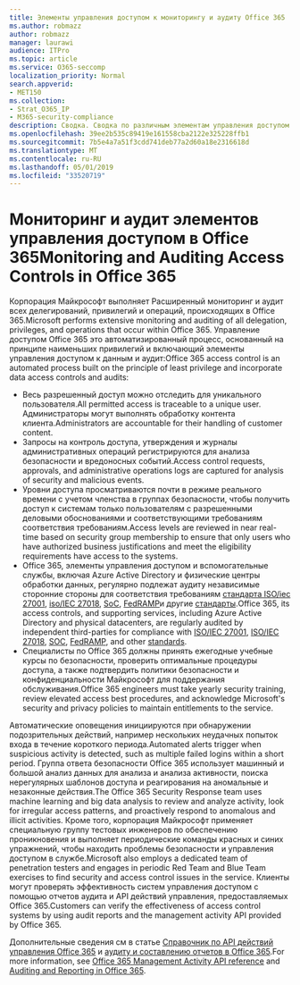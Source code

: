 ```yaml
---
title: Элементы управления доступом к мониторингу и аудиту Office 365
ms.author: robmazz
author: robmazz
manager: laurawi
audience: ITPro
ms.topic: article
ms.service: O365-seccomp
localization_priority: Normal
search.appverid:
- MET150
ms.collection:
- Strat_O365_IP
- M365-security-compliance
description: Сводка. Сводка по различным элементам управления доступом к мониторингу и аудиту, доступным в Office 365.
ms.openlocfilehash: 39ee2b535c89419e161558cba2122e325228ffb1
ms.sourcegitcommit: 7b5e4a7a51f3cdd741deb77a2d60a18e2316618d
ms.translationtype: MT
ms.contentlocale: ru-RU
ms.lasthandoff: 05/01/2019
ms.locfileid: "33520719"
---
```

# <a name="monitoring-and-auditing-access-controls-in-office-365"></a><span data-ttu-id="1bff7-103">Мониторинг и аудит элементов управления доступом в Office 365</span><span class="sxs-lookup"><span data-stu-id="1bff7-103">Monitoring and Auditing Access Controls in Office 365</span></span>

<span data-ttu-id="1bff7-104">Корпорация Майкрософт выполняет Расширенный мониторинг и аудит всех делегирований, привилегий и операций, происходящих в Office 365.</span><span class="sxs-lookup"><span data-stu-id="1bff7-104">Microsoft performs extensive monitoring and auditing of all delegation, privileges, and operations that occur within Office 365.</span></span> <span data-ttu-id="1bff7-105">Управление доступом Office 365 это автоматизированный процесс, основанный на принципе наименьших привилегий и включающий элементы управления доступом к данным и аудит:</span><span class="sxs-lookup"><span data-stu-id="1bff7-105">Office 365 access control is an automated process built on the principle of least privilege and incorporate data access controls and audits:</span></span>

- <span data-ttu-id="1bff7-106">Весь разрешенный доступ можно отследить для уникального пользователя.</span><span class="sxs-lookup"><span data-stu-id="1bff7-106">All permitted access is traceable to a unique user.</span></span> <span data-ttu-id="1bff7-107">Администраторы могут выполнять обработку контента клиента.</span><span class="sxs-lookup"><span data-stu-id="1bff7-107">Administrators are accountable for their handling of customer content.</span></span>
- <span data-ttu-id="1bff7-108">Запросы на контроль доступа, утверждения и журналы административных операций регистрируются для анализа безопасности и вредоносных событий.</span><span class="sxs-lookup"><span data-stu-id="1bff7-108">Access control requests, approvals, and administrative operations logs are captured for analysis of security and malicious events.</span></span>
- <span data-ttu-id="1bff7-109">Уровни доступа просматриваются почти в режиме реального времени с учетом членства в группах безопасности, чтобы получить доступ к системам только пользователям с разрешенными деловыми обоснованиями и соответствующими требованиям соответствия требованиям.</span><span class="sxs-lookup"><span data-stu-id="1bff7-109">Access levels are reviewed in near real-time based on security group membership to ensure that only users who have authorized business justifications and meet the eligibility requirements have access to the systems.</span></span>
- <span data-ttu-id="1bff7-110">Office 365, элементы управления доступом и вспомогательные службы, включая Azure Active Directory и физические центры обработки данных, регулярно подлежат аудиту независимые сторонние стороны для соответствия требованиям [стандарта ISO/iec 27001](https://www.microsoft.com/en-us/TrustCenter/Compliance/iso-iec-27001), [iso/IEC 27018](https://www.microsoft.com/en-us/TrustCenter/Compliance/iso-iec-27018), [SoC](https://www.microsoft.com/en-us/TrustCenter/Compliance/SOC), [ FedRAMP](https://www.microsoft.com/en-us/TrustCenter/Compliance/FedRAMP)и другие [стандарты](https://www.microsoft.com/en-us/TrustCenter/Compliance?service=Office#Icons).</span><span class="sxs-lookup"><span data-stu-id="1bff7-110">Office 365, its access controls, and supporting services, including Azure Active Directory and physical datacenters, are regularly audited by independent third-parties for compliance with [ISO/IEC 27001](https://www.microsoft.com/en-us/TrustCenter/Compliance/iso-iec-27001), [ISO/IEC 27018](https://www.microsoft.com/en-us/TrustCenter/Compliance/iso-iec-27018), [SOC](https://www.microsoft.com/en-us/TrustCenter/Compliance/SOC), [FedRAMP](https://www.microsoft.com/en-us/TrustCenter/Compliance/FedRAMP), and other [standards](https://www.microsoft.com/en-us/TrustCenter/Compliance?service=Office#Icons).</span></span>
- <span data-ttu-id="1bff7-111">Специалисты по Office 365 должны принять ежегодные учебные курсы по безопасности, проверить оптимальные процедуры доступа, а также подтвердить политики безопасности и конфиденциальности Майкрософт для поддержания обслуживания.</span><span class="sxs-lookup"><span data-stu-id="1bff7-111">Office 365 engineers must take yearly security training, review elevated access best procedures, and acknowledge Microsoft's security and privacy policies to maintain entitlements to the service.</span></span>

<span data-ttu-id="1bff7-112">Автоматические оповещения инициируются при обнаружении подозрительных действий, например нескольких неудачных попыток входа в течение короткого периода.</span><span class="sxs-lookup"><span data-stu-id="1bff7-112">Automated alerts trigger when suspicious activity is detected, such as multiple failed logins within a short period.</span></span> <span data-ttu-id="1bff7-113">Группа ответа безопасности Office 365 использует машинный и большой анализ данных для анализа и анализа активности, поиска нерегулярных шаблонов доступа и реагирования на аномальные и незаконные действия.</span><span class="sxs-lookup"><span data-stu-id="1bff7-113">The Office 365 Security Response team uses machine learning and big data analysis to review and analyze activity, look for irregular access patterns, and proactively respond to anomalous and illicit activities.</span></span> <span data-ttu-id="1bff7-114">Кроме того, корпорация Майкрософт применяет специальную группу тестовых инженеров по обеспечению проникновения и выполняет периодические команды красных и синих упражнений, чтобы находить проблемы безопасности и управления доступом в службе.</span><span class="sxs-lookup"><span data-stu-id="1bff7-114">Microsoft also employs a dedicated team of penetration testers and engages in periodic Red Team and Blue Team exercises to find security and access control issues in the service.</span></span> <span data-ttu-id="1bff7-115">Клиенты могут проверять эффективность систем управления доступом с помощью отчетов аудита и API действий управления, предоставляемых Office 365.</span><span class="sxs-lookup"><span data-stu-id="1bff7-115">Customers can verify the effectiveness of access control systems by using audit reports and the management activity API provided by Office 365.</span></span>

<span data-ttu-id="1bff7-116">Дополнительные сведения см в статье [Справочник по API действий управления Office 365](https://msdn.microsoft.com/en-us/library/office/mt227394.aspx) и [аудиту и составлению отчетов в Office 365](office-365-auditing-and-reporting-overview.md).</span><span class="sxs-lookup"><span data-stu-id="1bff7-116">For more information, see [Office 365 Management Activity API reference](https://msdn.microsoft.com/en-us/library/office/mt227394.aspx) and [Auditing and Reporting in Office 365](office-365-auditing-and-reporting-overview.md).</span></span>
